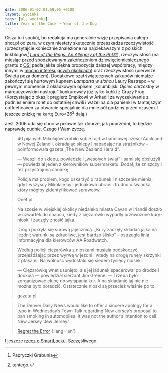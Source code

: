 ```yaml
---
date: 2006-01-02 01:59:05 +0100
layout: wycinki
tags: [pl, wycinki]
title: Year of the Cock → Year of the Dog
---
```


Cisza tu i spokój, bo redakcja ma generalnie wizję przepisania całego shot.pl od zera, w czym niestety skutecznie przeszkadza rzeczywistość (przeczytajcie koniecznie znalezione na najciekawszym z polskich linkblogów[^1] <cite>[Lord of the Rings: An Allegory of the PhD?](http://danny.oz.au/danny/humour/phd_lotr.html 'a young hobbit, quite bright, a bit dissatisfied with what he’s learnt so far')</cite>), rzeczywistość (na miesiąc przed spodziewanym zakończeniem dziewięciomiesięcznego grantu z [OSI](http://www.soros.org/ 'Open Society Institute') padła jakże piękna propozycja dalszej współpracy, między innymi w [mocno interesujących okolicach](http://art61.pl/ 'Stowarzyszenie 61')) oraz rzeczywistość (pierwsze Święta poza domem). Dodatkowo szał świątecznych zakupów niemalże zakończył się hurtowym kupnem <cite>Lamparta w słońcu</cite> Laury Restrepo – w pewnym momencie z okładkowym opisem „kolumbijski <cite>Ojciec chrzestny</cite> w márquezowskim nastroju” konkurowały już tylko kubki z Crazy Frog. (Korzystając z okazji: pręgierz Empikowi w Arkadii za wyczekiwanie z podniesieniem rolet do ostatniej chwili i wazelina dla panienki w tamtejszym coffeeheaven za otwarcie specjalnie dla mnie pół godziny przed czasem. I jeszcze zniżkę na kartę Euro<26[^2] dają.)

Jeśli 2006 uda się choć w połowie tak dobrze, jak poprzedni, to będzie naprawdę cudnie. Czego i Wam życzę.

> 40 pijanych Mikołajów zrobiło sobie rajd w handlowej części Auckland w Nowej Zelandii, okradając sklepy i napadając na strażników – poinformowała gazeta „The New Zealand Herald”.
>
> — Weszli do sklepu, powiedzieli „wesołych świąt” i sami się obsłużyli — powiedział jeden z kierowników supermarketu. Dodał, że zniszczyli też przystrojoną choinkę.
>
> Policja ma problem, kogo oskarżyć o rabunek i niszczenie mienia, gdyż wszyscy Mikołaje byli jednakowo ubrani i trudno o świadka, który mógłby zidentyfikować sprawców.
>
> Onet.pl

> Na szosie w wiejskiej okolicy niedaleko miasta Cavan w Irlandii doszło w czwartek do chaosu, kiedy z ciężarówki wypadły przewożone kury-nioski i zaczęły znosić jajka.
>
> Droga pokryła się surową jajecznicą. „Kury zaczęły składać jajka na jezdni; warunki są zdradliwe, jest bardzo ślisko” – ostrzegła linia informacyjna dla kierowców AA Roadwatch.
>
> Według policji ciężarówka z nioskami musiała podskoczyć przejeżdżając przez wyrwę w jezdni i wtedy na drogę runęły skrzynki z ptakami. Na wolność wydostało się siedem tysięcy niosek.
>
> — Ciężarówkę wnet usunięto, ale jej ładunek spacerował po drodze i dookoła — powiedział sierżant Jim Greene. — Trzeba było zorganizować ekipę do wyłapania kur. A na składanie jaj nic nie można było poradzić. Ostatecznie nioski są przecież właśnie po to.
>
> gazeta.pl

> The Denver Daily News would like to offer a sincere apology for a typo in Wednesday’s Town Talk regarding New Jersey’s proposal to ban smoking in automobiles. It was not the author’s intention to call New Jersey ‘Jew Jersey.’
>
> [Regret the Error](http://www.regrettheerror.com/2005/12/13/crunks-05-the-year-in-media-errors-and-corrections/ 'Crunks ’05: The Year in Media Errors and Corrections')
{:lang='en'}

I jeszcze [rzecz o SmartLocku](http://www.thisisbroken.com/b/2005/12/magnavox_televi.html 'classic'). Szczęśliwego.

[^1]: Papryczki Grabunia
[^2]: tentego.
